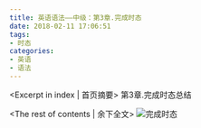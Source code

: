 ```yaml
---
title: 英语语法——中级：第3章.完成时态
date: 2018-02-11 17:06:51
tags:
- 时态
categories:
- 英语
- 语法
---
```

<Excerpt in index | 首页摘要> 
第3章.完成时态总结
<!-- more -->
<The rest of contents | 余下全文>
![完成时态](3.完成时态.png)